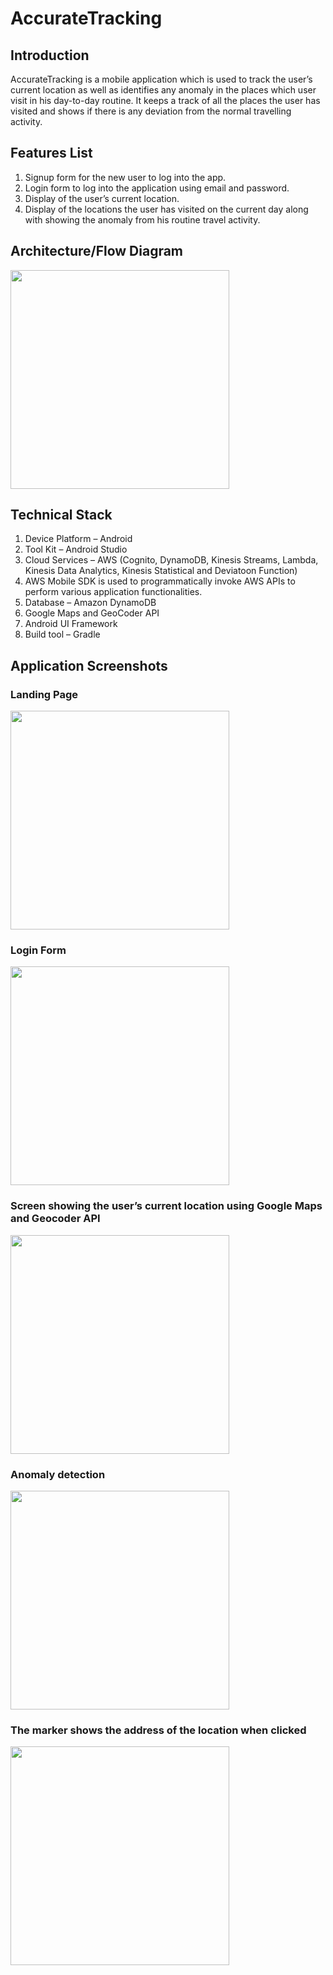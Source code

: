 # AccurateTracking

## Introduction
AccurateTracking is a mobile application which is used to track the user’s current location as well as identifies any anomaly in the places which user visit in his day-to-day routine. It keeps a track of all the places the user has visited and shows if there is any deviation from the normal travelling activity.

## Features List
1.	Signup form for the new user to log into the app.
2.	Login form to log into the application using email and password.
3.	Display of the user’s current location.
4.	Display of the locations the user has visited on the current day along with showing the anomaly from his routine travel activity.

## Architecture/Flow Diagram
<img src="https://user-images.githubusercontent.com/32632834/42433602-fd973f50-8304-11e8-85cb-cc5fd875ad00.png" widht="600" height="350"></img>

## Technical Stack
1.	Device Platform – Android
2.	Tool Kit – Android Studio
3.	Cloud Services – AWS (Cognito, DynamoDB, Kinesis Streams, Lambda, Kinesis Data Analytics, Kinesis Statistical and Deviatoon Function) 
4.	AWS Mobile SDK is used to programmatically invoke AWS APIs to perform various application functionalities.
5.	Database – Amazon DynamoDB 
6.	Google Maps and GeoCoder API
7.	Android UI Framework
8.	Build tool – Gradle

## Application Screenshots

### Landing Page
<img src="https://user-images.githubusercontent.com/32632834/42433713-5ffd42b6-8305-11e8-9e27-23db5ad7a1d9.png" widht="600" height="350"></img>
### Login Form
<img src="https://user-images.githubusercontent.com/32632834/42433717-6268a3ce-8305-11e8-82ef-c36c48665ab8.png" widht="600" height="350"></img>
### Screen showing the user’s current location using Google Maps and Geocoder API
<img src="https://user-images.githubusercontent.com/32632834/42433721-66ba35d2-8305-11e8-9058-6d98a27fd55a.png" widht="600" height="350"></img>
### Anomaly detection
<img src="https://user-images.githubusercontent.com/32632834/42433727-6b46962c-8305-11e8-984b-e3ae2281ec4d.png" widht="600" height="350"></img>
### The marker shows the address of the location when clicked
<img src="https://user-images.githubusercontent.com/32632834/42433602-fd973f50-8304-11e8-85cb-cc5fd875ad00.png" widht="600" height="350"></img>
